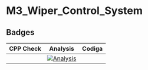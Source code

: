 # M3_Wiper_Control_System
## Badges
| CPP Check | Analysis | Codiga |
|-----------|----------|--------|
| | [![Analysis](https://github.com/varshi19/M3_Wiper_Control_System/actions/workflows/Analysis.yml/badge.svg)](https://github.com/varshi19/M3_Wiper_Control_System/actions/workflows/Analysis.yml) |
